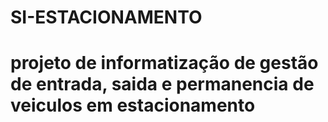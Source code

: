 # SI-ESTACIONAMENTO
# projeto de informatização de gestão de entrada, saida e permanencia de veiculos em estacionamento
#

